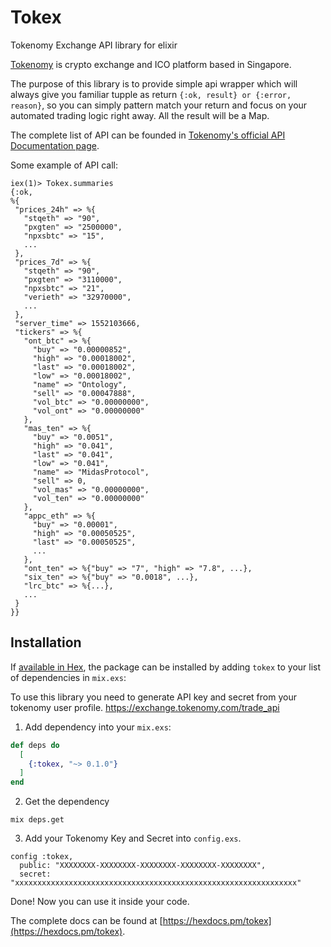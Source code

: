# Tokex

Tokenomy Exchange API library for elixir

[Tokenomy](https://www.tokenomy.com) is crypto exchange and ICO platform based in Singapore.

The purpose of this library is to provide simple api wrapper which will always give you familiar tupple as return ``` {:ok, result} or {:error, reason} ```, so you can simply pattern match your return and focus on your automated trading logic right away. All the result will be a Map.

The complete list of API can be founded in [Tokenomy's official API Documentation page](https://exchange.tokenomy.com/help/api).

Some example of API call:


  ```
iex(1)> Tokex.summaries
{:ok,
 %{
   "prices_24h" => %{
     "stqeth" => "90",
     "pxgten" => "2500000",
     "npxsbtc" => "15",
     ...
   },
   "prices_7d" => %{
     "stqeth" => "90",
     "pxgten" => "3110000",
     "npxsbtc" => "21",
     "verieth" => "32970000",
     ...
   },
   "server_time" => 1552103666,
   "tickers" => %{
     "ont_btc" => %{
       "buy" => "0.00000852",
       "high" => "0.00018002",
       "last" => "0.00018002",
       "low" => "0.00018002",
       "name" => "Ontology",
       "sell" => "0.00047888",
       "vol_btc" => "0.00000000",
       "vol_ont" => "0.00000000"
     },
     "mas_ten" => %{
       "buy" => "0.0051",
       "high" => "0.041",
       "last" => "0.041",
       "low" => "0.041",
       "name" => "MidasProtocol",
       "sell" => 0,
       "vol_mas" => "0.00000000",
       "vol_ten" => "0.00000000"
     },
     "appc_eth" => %{
       "buy" => "0.00001",
       "high" => "0.00050525",
       "last" => "0.00050525",
       ...
     },
     "ont_ten" => %{"buy" => "7", "high" => "7.8", ...},
     "six_ten" => %{"buy" => "0.0018", ...},
     "lrc_btc" => %{...},
     ...
   }
 }}

  ```





## Installation

If [available in Hex](https://hex.pm/docs/publish), the package can be installed
by adding `tokex` to your list of dependencies in `mix.exs`:

To use this library you need to generate API key and secret from your tokenomy user profile. https://exchange.tokenomy.com/trade_api


1. Add dependency into your `mix.exs`:

```elixir
def deps do
  [
    {:tokex, "~> 0.1.0"}
  ]
end
```


2. Get the dependency

```
mix deps.get
```


3. Add your Tokenomy Key and Secret into `config.exs`.

```
config :tokex,
  public: "XXXXXXXX-XXXXXXXX-XXXXXXXX-XXXXXXXX-XXXXXXXX",
  secret: "xxxxxxxxxxxxxxxxxxxxxxxxxxxxxxxxxxxxxxxxxxxxxxxxxxxxxxxxxxxxxxx"

```

Done! Now you can use it inside your code.


The complete docs can be found at [https://hexdocs.pm/tokex](https://hexdocs.pm/tokex).

